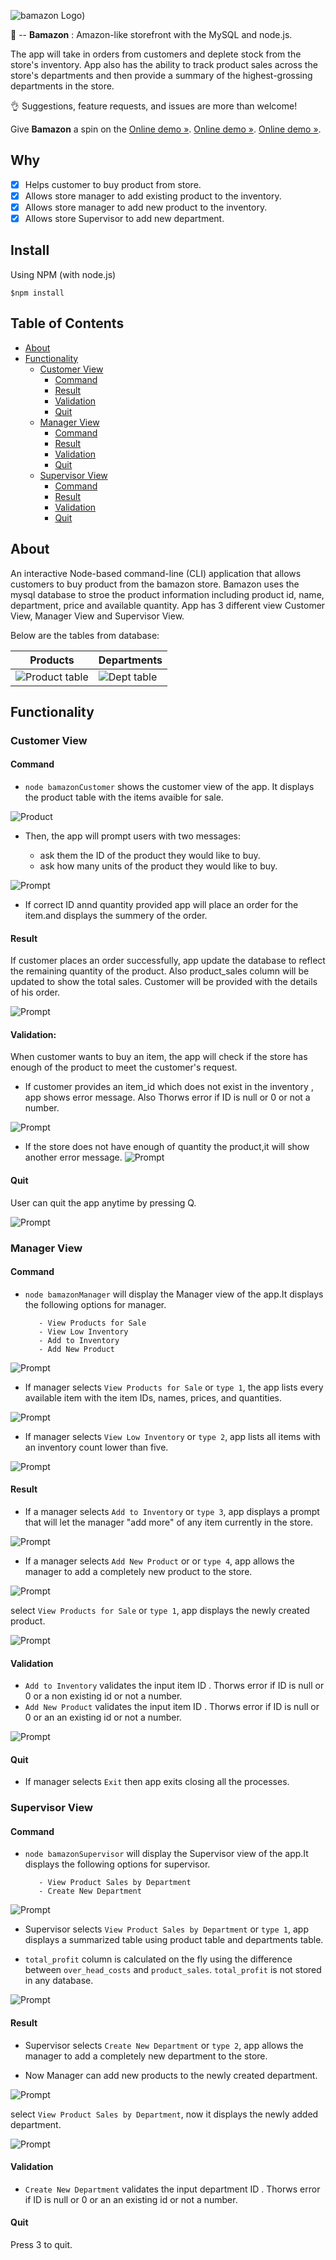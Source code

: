 ![bamazon Logo](https://github.com/Mallika1/bamazon/blob/master/Screenshots/bamazon.JPG))

:shopping_cart: -- **Bamazon** : Amazon-like storefront with the MySQL and node.js.

<Build Status Coverage Status First timers friendly>

The app will take in orders from customers and deplete stock from the store's inventory. App also has the ability to track product sales across the store's departments and then provide a summary of the highest-grossing departments in the store.

:ok_hand: Suggestions, feature requests, and issues are more than welcome!

Give **Bamazon** a spin on the 
[Online demo »](https://drive.google.com/file/d/1Hh2IYZEOZbXwnyP4lMjFNzBGMIc74j1-/view?usp=sharing).
[Online demo »](https://drive.google.com/file/d/1TQJsw83P0uu-Vp8DmeuO5a68_Nen-d0O/view?usp=sharing).
[Online demo »](https://drive.google.com/file/d/1IM60_ezo0XtAiGCjaQLXJcft0wvMHJlB/view).

## Why

- [x] Helps customer to buy product from store.
- [x] Allows store manager to add existing product to the inventory.
- [x] Allows store manager to add new product to the inventory.
- [x] Allows store Supervisor to add new department.

## Install

Using NPM (with node.js)

 `$npm install`

## Table of Contents

* [About](#About)
* [Functionality](#Functionality)
   - [Customer View](#bamazonCustomer )
       - [Command](#Command)
       - [Result](#Result)
       - [Validation](#Validation)
       - [Quit](#Quit)
   - [Manager View](#bamazonManager)
       - [Command](#Command)
       - [Result](#Result)
       - [Validation](#Validation)
       - [Quit](#Quit) 
   - [Supervisor View](#bamazonSupervisor)
       - [Command](#Command)
       - [Result](#Result)
       - [Validation](#Validation)
       - [Quit](#Quit)


## About

An interactive Node-based command-line (CLI) application that allows customers to buy product from the bamazon store.
Bamazon uses the mysql database to stroe the product information including product id, name, department, price and available quantity. App has 3 different view Customer View, Manager View and Supervisor View.

Below are the tables from database: 

| Products | Departments | 
| --- | --- |
| ![Product table](https://github.com/Mallika1/bamazon/blob/master/Screenshots/productTable.jpg)| ![Dept table](https://github.com/Mallika1/bamazon/blob/master/Screenshots/departmentTable.JPG)|


## Functionality

### Customer View 

#### Command
* `node bamazonCustomer` shows the customer view of the app. It displays the product table with the items avaible for sale.

![Product](https://github.com/Mallika1/bamazon/blob/master/Screenshots/customerview/1.JPG)


* Then, the app will prompt users with two messages:

    - ask them the ID of the product they would like to buy.
    - ask how many units of the product they would like to buy.

![Prompt](https://github.com/Mallika1/bamazon/blob/master/Screenshots/customerview/2.JPG)

* If correct ID annd quantity provided app will place an order for the item.and displays the summery of the order.

#### Result
If customer places an order successfully, app update the database to reflect the remaining quantity of the product. Also product_sales column will be updated to show the total sales. Customer will be provided with the details of his order.

![Prompt](https://github.com/Mallika1/bamazon/blob/master/Screenshots/customerview/2_1.JPG)

#### Validation: 
When customer wants to buy an item, the app will check if the store has enough of the product to meet the customer's request.

* If customer provides an item_id which does not exist in the inventory , app shows error message. 
  Also Thorws error if ID is null or 0 or not a number.

![Prompt](https://github.com/Mallika1/bamazon/blob/master/Screenshots/customerview/3.JPG)

* If the store does not have enough of quantity the product,it will show another error message.
![Prompt](https://github.com/Mallika1/bamazon/blob/master/Screenshots/customerview/4.JPG)

#### Quit
User can quit the app anytime by pressing Q.

![Prompt](https://github.com/Mallika1/bamazon/blob/master/Screenshots/customerview/5.JPG)
   
### Manager View

#### Command
* `node bamazonManager` will display the Manager view of the app.It displays the following options for manager.
         
         - View Products for Sale
         - View Low Inventory
         - Add to Inventory
         - Add New Product
         
![Prompt](https://github.com/Mallika1/bamazon/blob/master/Screenshots/Manager/1.JPG) 

* If manager selects `View Products for Sale` or `type 1`, the app lists every available item with the item IDs, names, prices, and quantities.

![Prompt](https://github.com/Mallika1/bamazon/blob/master/Screenshots/Manager/2.JPG) 

* If manager selects `View Low Inventory` or `type 2`, app lists all items with an inventory count lower than five.

![Prompt](https://github.com/Mallika1/bamazon/blob/master/Screenshots/Manager/3.JPG) 

#### Result

* If a manager selects `Add to Inventory` or `type 3`, app displays a prompt that will let the manager "add more" of any item currently in the store.

![Prompt](https://github.com/Mallika1/bamazon/blob/master/Screenshots/Manager/4.JPG) 

* If a manager selects `Add New Product` or or `type 4`, app allows the manager to add a completely new product to the store.

![Prompt](https://github.com/Mallika1/bamazon/blob/master/Screenshots/Manager/5.JPG) 

select `View Products for Sale` or `type 1`, app displays the newly created product.

![Prompt](https://github.com/Mallika1/bamazon/blob/master/Screenshots/Manager/6.JPG) 

#### Validation
* `Add to Inventory` validates the input item ID . Thorws error if ID is null or 0 or a non existing id or not a number.
* `Add New Product` validates the input item ID . Thorws error if ID is null or 0 or an an existing id or not a number.

![Prompt](https://github.com/Mallika1/bamazon/blob/master/Screenshots/Manager/7.JPG) 

#### Quit

* If manager selects `Exit` then app exits closing all the processes.

### Supervisor View

#### Command
* `node bamazonSupervisor` will display the Supervisor view of the app.It displays the following options for supervisor.

         - View Product Sales by Department
         - Create New Department

![Prompt](https://github.com/Mallika1/bamazon/blob/master/Screenshots/supervisor/1.JPG) 

* Supervisor selects `View Product Sales by Department` or `type 1`, app displays a summarized table using product table and departments table. 

* `total_profit` column is calculated on the fly using the difference between `over_head_costs` and `product_sales`.     `total_profit` is not stored in any database.

![Prompt](https://github.com/Mallika1/bamazon/blob/master/Screenshots/supervisor/2.JPG) 

#### Result
* Supervisor selects `Create New Department` or `type 2`, app allows the manager to add a completely new department to the store.

* Now Manager can add new products to the newly created department.

![Prompt](https://github.com/Mallika1/bamazon/blob/master/Screenshots/supervisor/3.JPG) 

select `View Product Sales by Department`, now it displays the newly added department.

![Prompt](https://github.com/Mallika1/bamazon/blob/master/Screenshots/supervisor/4.JPG) 

#### Validation
 * `Create New Department` validates the input department ID . Thorws error if ID is null or 0 or an an existing id or not a number.

#### Quit
Press 3 to quit.
